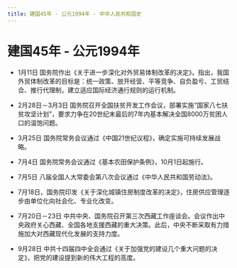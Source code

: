 ```yaml
---
title: 建国45年 - 公元1994年 - 中华人民共和国史
---
```


# 建国45年 - 公元1994年

+ 1月11日 国务院作出《关于进一步深化对外贸易体制改革的决定》。指出，我国外贸体制改革的目标是：统一政策、放开经营、平等竞争、自负盈亏、工贸结合、推行代理制，建立适应国际经济通行规则的运行机制。

+ 2月28日－3月3日 国务院召开全国扶贫开发工作会议，部署实施“国家八七扶贫攻坚计划”，要求力争在20世纪末最后的7年内基本解决全国8000万贫困人口的温饱问题。

+ 3月25日 国务院常务会议通过《中国21世纪议程》，确定实施可持续发展战略。

+ 7月4日 国务院常务会议通过《基本农田保护条例》，10月1日起施行。

+ 7月5日 八届全国人大常委会第八次会议通过《中华人民共和国劳动法》。

+ 7月18日，国务院印发《关于深化城镇住房制度改革的决定》，住房供应管理逐步由单位化向社会化、专业化改变。

+ 7月20日－23日 中共中央、国务院召开第三次西藏工作座谈会。会议作出中央政府关心西藏、全国各地支援西藏的重大决策。此后，中央不断采取有力措施加大对西藏现代化发展的支持力度。

+ 9月28日 中共十四届四中全会通过《关于加强党的建设几个重大问题的决定》，把党的建设提到新的伟大工程的高度。

